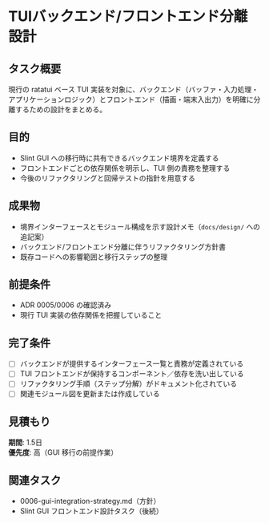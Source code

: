 # TUIバックエンド/フロントエンド分離設計

## タスク概要
現行の ratatui ベース TUI 実装を対象に、バックエンド（バッファ・入力処理・アプリケーションロジック）とフロントエンド（描画・端末入出力）を明確に分離するための設計をまとめる。

## 目的
- Slint GUI への移行時に共有できるバックエンド境界を定義する
- フロントエンドごとの依存関係を明示し、TUI 側の責務を整理する
- 今後のリファクタリングと回帰テストの指針を用意する

## 成果物
- 境界インターフェースとモジュール構成を示す設計メモ（`docs/design/` への追記案）
- バックエンド/フロントエンド分離に伴うリファクタリング方針書
- 既存コードへの影響範囲と移行ステップの整理

## 前提条件
- ADR 0005/0006 の確認済み
- 現行 TUI 実装の依存関係を把握していること

## 完了条件
- [ ] バックエンドが提供するインターフェース一覧と責務が定義されている
- [ ] TUI フロントエンドが保持するコンポーネント／依存を洗い出している
- [ ] リファクタリング手順（ステップ分解）がドキュメント化されている
- [ ] 関連モジュール図を更新または作成している

## 見積もり
**期間**: 1.5日  
**優先度**: 高（GUI 移行の前提作業）

## 関連タスク
- 0006-gui-integration-strategy.md（方針）
- Slint GUI フロントエンド設計タスク（後続）
